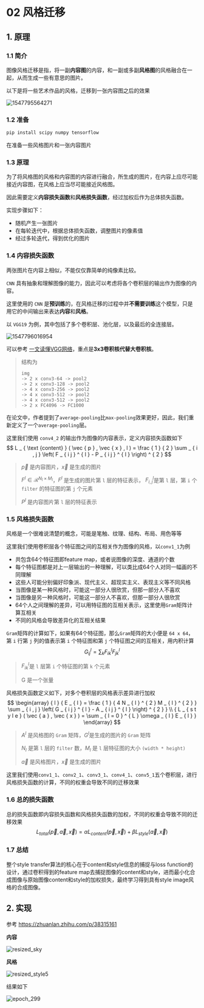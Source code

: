 # 02 风格迁移

## 1. 原理

### 1.1 简介

图像风格迁移是指，将一副**内容图**的内容，和一副或多副**风格图**的风格融合在一起，从而生成一些有意思的图片。

以下是将一些艺术作品的风格，迁移到一张内容图之后的效果

![1547795564271](assets/1547795564271.png)

### 1.2 准备

```bash
pip install scipy numpy tensorflow
```

在准备一些风格图片和一张内容图片

### 1.3 原理

为了将风格图的风格和内容图的内容进行融合，所生成的图片，在内容上应尽可能接近内容图，在风格上应当尽可能接近风格图。

因此需要定义**内容损失函数**和**风格损失函数**，经过加权后作为总体损失函数。

实现步骤如下：

- 随机产生一张图片
- 在每轮迭代中，根据总体损失函数，调整图片的像素值
- 经过多轮迭代，得到优化的图片

### 1.4 内容损失函数

两张图片在内容上相似，不能仅仅靠简单的纯像素比较。

`CNN` 具有抽象和理解图像的能力，因此可以考虑将各个卷积层的输出作为图像的内容。

这里使用的 `CNN` 是**预训练**的，在风格迁移的过程中并**不需要训练**这个模型，只是用它的中间输出来表达**内容**和**风格**。

以 `VGG19` 为例，其中包括了多个卷积层、池化层，以及最后的全连接层。

![1547796016954](assets/1547796016954.png)

可以参考 [一文读懂VGG网络](https://zhuanlan.zhihu.com/p/41423739)，重点是**3x3卷积核代替大卷积核**。

> 结构为
>
> ```
> img
> -> 2 x conv3-64 -> pool2
> -> 2 x conv3-128 -> pool2
> -> 4 x conv3-256 -> pool2
> -> 4 x conv3-512 -> pool2
> -> 4 x conv3-512 -> pool2
> -> 2 x FC4096 -> FC1000
> ```

在论文中，作者提到了`average-pooling`比`max-pooling`效果更好，因此，我们重新定义了一个`average-pooling`层。

这里我们使用 `conv4_2` 的输出作为图像的内容表示，定义内容损失函数如下
$$
L _ { \text {content} } ( \vec { p } , \vec { x } , l ) = \frac { 1 } { 2 } \sum _ { i , j } \left( F _ { i j } ^ { l } - P _ { i j } ^ { l } \right) ^ { 2 }
$$

> $\vec p​$ 是内容图片，$\vec x​$ 是生成的图片
>
> $F^l \in \mathcal{R}^{N_l \times M_l}$，$F^l$ 是生成的图片第 `l` 层的特征表示， $F_{i,j}^l​$ 是第 `l` 层，第 `i` 个 `filter` 的特征图的第 `j` 个元素
>
> $P^l$ 是内容图片第 `l` 层的特征表示

### 1.5 风格损失函数

风格是一个很难说清楚的概念，可能是笔触、纹理、结构、布局、用色等等

这里我们使用卷积层各个特征图之间的互相关作为图像的风格，以`conv1_1`为例

- 共包含64个特征图即feature map，或者说图像的深度、通道的个数
- 每个特征图都是对上一层输出的一种理解，可以类比成64个人对同一幅画的不同理解
- 这些人可能分别偏好印象派、现代主义、超现实主义、表现主义等不同风格
- 当图像是某一种风格时，可能这一部分人很欣赏，但那一部分人不喜欢
- 当图像是另一种风格时，可能这一部分人不喜欢，但那一部分人很欣赏
- 64个人之间理解的差异，可以用特征图的互相关表示，这里使用`Gram`矩阵计算互相关
- 不同的风格会导致差异化的互相关结果

`Gram`矩阵的计算如下，如果有64个特征图，那么`Gram`矩阵的大小便是 `64 x 64`，第 `i` 行第 `j` 列的值表示第 `i` 个特征图和第 `j` 个特征图之间的互相关，用内积计算
$$
G _ { i j } ^ { l } = \sum _ { k } F _ { i k } ^ { l } F _ { j k } ^ { l }
$$

> $F_{ik}^l​$ 是 `l` 层第 `i` 个特征图的第 `k` 个元素
>
> G 是一个张量

风格损失函数定义如下，对多个卷积层的风格表示差异进行加权
$$
\begin{array} { l } { E _ { l } = \frac { 1 } { 4 N _ { l } ^ { 2 } M _ { l } ^ { 2 } } \sum _ { i , j } \left( G _ { i j } ^ { l } - A _ { i j } ^ { l } \right) ^ { 2 } } \\ { L _ { s t y l e } ( \vec { a } , \vec { x } ) = \sum _ { l = 0 } ^ { L } \omega _ { l } E _ { l } } \end{array}
$$

> $A^l$ 是风格图的 `Gram` 矩阵，$G^l​$ 是生成的图片的 `Gram` 矩阵
>
> $N_l$ 是第 `l` 层的 `filter` 数，$M_l$ 是 `l` 层特征图的大小 `(width * height)` 
>
> $\vec a​$ 是风格图片，$\vec x​$ 是生成的图片

这里我们使用`conv1_1`、`conv2_1`、`conv3_1`、`conv4_1`、`conv5_1`五个卷积层，进行风格损失函数的计算，不同的权重会导致不同的迁移效果

### 1.6 总的损失函数

总的损失函数即内容损失函数和风格损失函数的加权，不同的权重会导致不同的迁移效果
$$
L _ { t o t a l } ( \vec { p } , \vec { a } , \vec { x } ) = \alpha L _ { c o n t e n t } ( \vec { p } , \vec { x } ) + \beta L _ { s t y l e } ( \vec { a } , \vec { x } )
$$

### 1.7 总结

整个style transfer算法的核心在于content和style信息的捕捉与loss function的设计，通过卷积得到的feature map去捕捉图像的content和style，进而最小化合成图像与原始图像content和style的加权损失，最终学习得到具有style image风格的合成图像。

## 2. 实现

参考 https://zhuanlan.zhihu.com/p/38315161

**内容** 

![resized_sky](assets/resized_sky.jpg)

**风格** 

![resized_style5](assets/resized_style5.jpg)

结果如下

![epoch_299](assets/epoch_299.png)